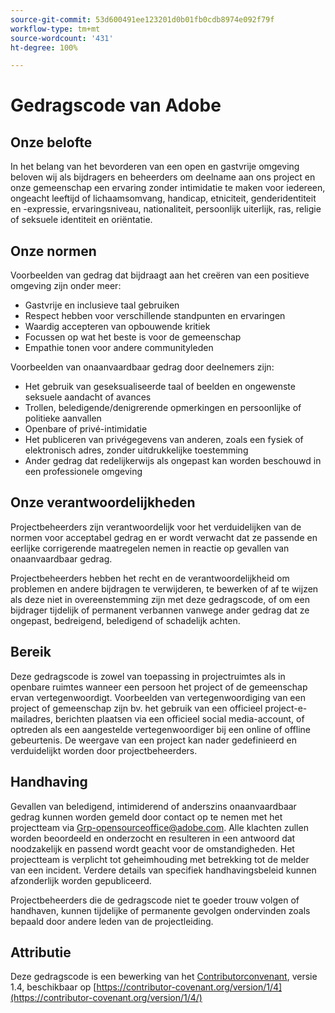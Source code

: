```yaml
---
source-git-commit: 53d600491ee123201d0b01fb0cdb8974e092f79f
workflow-type: tm+mt
source-wordcount: '431'
ht-degree: 100%

---
```

# Gedragscode van Adobe

## Onze belofte

In het belang van het bevorderen van een open en gastvrije omgeving beloven wij als
bijdragers en beheerders om deelname aan ons project en
onze gemeenschap een ervaring zonder intimidatie te maken voor iedereen, ongeacht leeftijd of 
lichaamsomvang, handicap, etniciteit, genderidentiteit en -expressie, ervaringsniveau,
nationaliteit, persoonlijk uiterlijk, ras, religie of seksuele identiteit en
oriëntatie.

## Onze normen

Voorbeelden van gedrag dat bijdraagt aan het creëren van een positieve omgeving
zijn onder meer:

* Gastvrije en inclusieve taal gebruiken
* Respect hebben voor verschillende standpunten en ervaringen
* Waardig accepteren van opbouwende kritiek
* Focussen op wat het beste is voor de gemeenschap
* Empathie tonen voor andere communityleden

Voorbeelden van onaanvaardbaar gedrag door deelnemers zijn:

* Het gebruik van geseksualiseerde taal of beelden en ongewenste seksuele aandacht of
avances
* Trollen, beledigende/denigrerende opmerkingen en persoonlijke of politieke aanvallen
* Openbare of privé-intimidatie
* Het publiceren van privégegevens van anderen, zoals een fysiek of elektronisch
adres, zonder uitdrukkelijke toestemming
* Ander gedrag dat redelijkerwijs als ongepast kan worden beschouwd in een 
professionele omgeving

## Onze verantwoordelijkheden

Projectbeheerders zijn verantwoordelijk voor het verduidelijken van de normen voor acceptabel
gedrag en er wordt verwacht dat ze passende en eerlijke corrigerende maatregelen nemen in
reactie op gevallen van onaanvaardbaar gedrag.

Projectbeheerders hebben het recht en de verantwoordelijkheid om
problemen en andere bijdragen te verwijderen, te bewerken of af te wijzen
als deze niet in overeenstemming zijn met deze gedragscode, of om een bijdrager 
tijdelijk of permanent verbannen vanwege ander gedrag dat ze ongepast,
bedreigend, beledigend of schadelijk achten.

## Bereik

Deze gedragscode is zowel van toepassing in projectruimtes als in openbare ruimtes
wanneer een persoon het project of de gemeenschap ervan vertegenwoordigt. Voorbeelden van
vertegenwoordiging van een project of gemeenschap zijn bv. het gebruik van een officieel
project-e-mailadres, berichten plaatsen via een officieel social media-account, of optreden 
als een aangestelde vertegenwoordiger bij een online of offline gebeurtenis. De weergave van een project kan
nader gedefinieerd en verduidelijkt worden door projectbeheerders.

## Handhaving

Gevallen van beledigend, intimiderend of anderszins onaanvaardbaar gedrag kunnen
worden gemeld door contact op te nemen met het projectteam via Grp-opensourceoffice@adobe.com. Alle
klachten zullen worden beoordeeld en onderzocht en resulteren in een antwoord dat
noodzakelijk en passend wordt geacht voor de omstandigheden. Het projectteam is
verplicht tot geheimhouding met betrekking tot de melder van een incident.
Verdere details van specifiek handhavingsbeleid kunnen afzonderlijk worden gepubliceerd.

Projectbeheerders die de gedragscode niet
te goeder trouw volgen of handhaven, kunnen tijdelijke of permanente gevolgen ondervinden
zoals bepaald door andere leden van de projectleiding.

## Attributie

Deze gedragscode is een bewerking van het [Contributorconvenant](https://contributor-covenant.org), versie 1.4,
beschikbaar op [https://contributor-covenant.org/version/1/4](https://contributor-covenant.org/version/1/4/)
